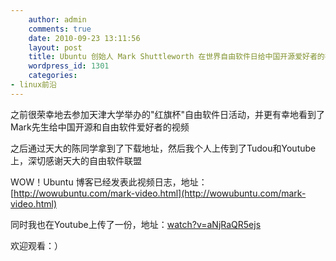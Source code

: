 ```yaml
---
    author: admin
    comments: true
    date: 2010-09-23 13:11:56
    layout: post
    title: Ubuntu 创始人 Mark Shuttleworth 在世界自由软件日给中国开源爱好者的视频发言
    wordpress_id: 1301
    categories:
- linux前沿
---
```


之前很荣幸地去参加天津大学举办的"红旗杯"自由软件日活动，并更有幸地看到了Mark先生给中国开源和自由软件爱好者的视频

之后通过天大的陈同学拿到了下载地址，然后我个人上传到了Tudou和Youtube上，深切感谢天大的自由软件联盟

WOW！Ubuntu 博客已经发表此视频日志，地址：[http://wowubuntu.com/mark-video.html](http://wowubuntu.com/mark-video.html)

同时我也在Youtube上传了一份，地址：[watch?v=aNjRaQR5ejs](http://www.youtube.com/watch?v=aNjRaQR5ejs)

欢迎观看：）

